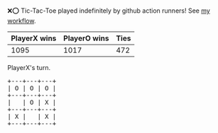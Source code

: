 :x::o: Tic-Tac-Toe played indefinitely by github action runners! See [my workflow](.github/workflows/play.yaml).

|PlayerX wins|PlayerO wins|Ties|
|-|-|-|
|1095|1017|472|

PlayerX's turn.

<pre>
+---+---+---+
| O | O | O |
+---+---+---+
|   | O | X |
+---+---+---+
| X |   | X |
+---+---+---+
</pre>
